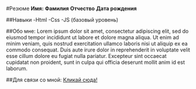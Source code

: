 #Резюме
**Имя:**
**Фамилия**
**Отчество**
**Дата рождения**

##Навыки
-Html
-Css
-JS (базовый уровень)

##Обо мне:
Lorem ipsum dolor sit amet, consectetur adipiscing elit, sed do eiusmod tempor incididunt ut labore et dolore magna aliqua. Ut enim ad minim veniam, quis nostrud exercitation ullamco laboris nisi ut aliquip ex ea commodo consequat. Duis aute irure dolor in reprehenderit in voluptate velit esse cillum dolore eu fugiat nulla pariatur. Excepteur sint occaecat cupidatat non proident, sunt in culpa qui officia deserunt mollit anim id est laborum. 

##Для связи со мной:
[Кликай сюда!](https://www.google.com/?hl=ru)
